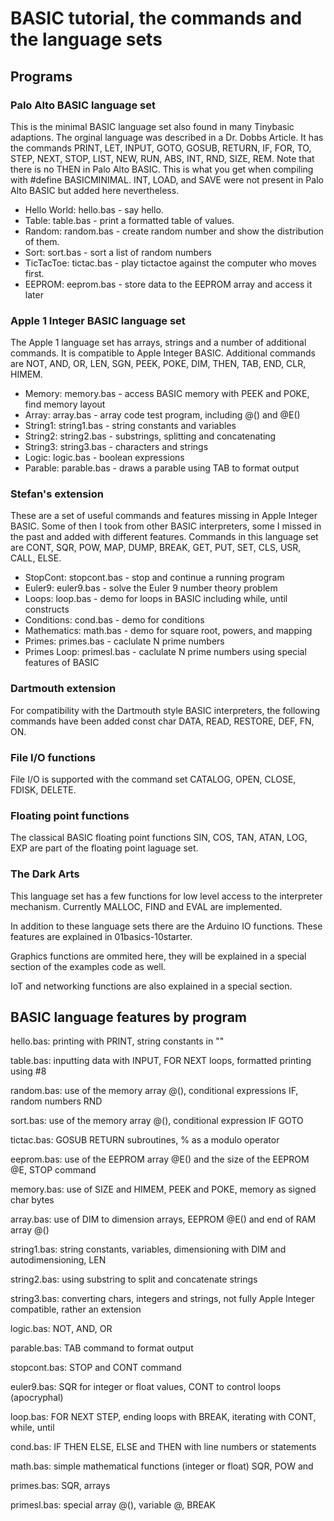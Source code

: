 # BASIC tutorial, the commands and the language sets

## Programs 

### Palo Alto BASIC language set

This is the minimal BASIC language set also found in many Tinybasic adaptions. The orginal language was described in a Dr. Dobbs Article. It has the commands PRINT, LET, INPUT, GOTO, GOSUB, RETURN, IF, FOR, TO, STEP, NEXT, STOP, LIST, NEW, RUN, ABS, INT, RND, SIZE, REM. Note that there is no THEN in Palo Alto BASIC. This is what you get when compiling with #define BASICMINIMAL. INT, LOAD, and SAVE were not present in Palo Alto BASIC but added here nevertheless.

- Hello World: hello.bas - say hello.
- Table: table.bas - print a formatted table of values.
- Random: random.bas - create random number and show the distribution of them.
- Sort: sort.bas - sort a list of random numbers
- TicTacToe: tictac.bas - play tictactoe against the computer who moves first.
- EEPROM: eeprom.bas - store data to the EEPROM array and access it later

### Apple 1 Integer BASIC language set

The Apple 1 language set has arrays, strings and a number of additional commands. It is compatible to Apple Integer BASIC. Additional commands are NOT, AND, OR, LEN, SGN, PEEK, POKE, DIM, THEN, TAB, END, CLR, HIMEM. 

- Memory: memory.bas - access BASIC memory with PEEK and POKE, find memory layout
- Array: array.bas - array code test program, including @() and @E()
- String1: string1.bas - string constants and variables
- String2: string2.bas - substrings, splitting and concatenating
- String3: string3.bas - characters and strings
- Logic: logic.bas - boolean expressions
- Parable: parable.bas - draws a parable using TAB to format output

### Stefan's extension

These are a set of useful commands and features missing in Apple Integer BASIC. Some of then I took from other BASIC interpreters, some I missed in the past and added with different features. Commands in this language set are CONT, SQR, POW, MAP, DUMP, BREAK, GET, PUT, SET, CLS, USR, CALL, ELSE.

- StopCont: stopcont.bas - stop and continue a running program
- Euler9: euler9.bas - solve the Euler 9 number theory problem
- Loops: loop.bas - demo for loops in BASIC including while, until constructs
- Conditions: cond.bas - demo for conditions 
- Mathematics: math.bas - demo for square root, powers, and mapping
- Primes: primes.bas - caclulate N prime numbers 
- Primes Loop: primesl.bas - caclulate N prime numbers using special features of BASIC

### Dartmouth extension

For compatibility with the Dartmouth style BASIC interpreters, the following commands have been added const char DATA, READ, RESTORE, DEF, FN, ON.

### File I/O functions

File I/O is supported with the command set CATALOG, OPEN, CLOSE, FDISK, DELETE. 

### Floating point functions 

The classical BASIC floating point functions SIN, COS, TAN, ATAN, LOG, EXP are part of the floating point laguage set.

### The Dark Arts

This language set has a few functions for low level access to the interpreter mechanism. Currently MALLOC, FIND and EVAL are implemented.

In addition to these language sets there are the Arduino IO functions. These features are explained in 01basics-10starter.

Graphics functions are ommited here, they will be explained in a special section of the examples code as well.

IoT and networking functions are also explained in a special section.

## BASIC language features by program 

hello.bas: printing with PRINT, string constants in ""

table.bas: inputting data with INPUT, FOR NEXT loops, formatted printing using #8

random.bas: use of the memory array @(), conditional expressions IF, random numbers RND

sort.bas: use of the memory array @(), conditional expression IF GOTO 

tictac.bas: GOSUB RETURN subroutines, % as a modulo operator

eeprom.bas: use of the EEPROM array @E() and the size of the EEPROM @E, STOP command

memory.bas: use of SIZE and HIMEM, PEEK and POKE, memory as signed char bytes

array.bas: use of DIM to dimension arrays, EEPROM @E() and end of RAM array @()

string1.bas: string constants, variables, dimensioning with DIM and autodimensioning, LEN

string2.bas: using substring to split and concatenate strings

string3.bas: converting chars, integers and strings, not fully Apple Integer compatible, rather an extension

logic.bas: NOT, AND, OR

parable.bas: TAB command to format output 

stopcont.bas: STOP and CONT command

euler9.bas: SQR for integer or float values, CONT to control loops (apocryphal)

loop.bas: FOR NEXT STEP, ending loops with BREAK, iterating with CONT, while, until

cond.bas: IF THEN ELSE, ELSE and THEN with line numbers or statements

math.bas: simple mathematical functions (integer or float) SQR, POW and 

primes.bas: SQR, arrays 

primesl.bas: special array @(), variable @, BREAK 


